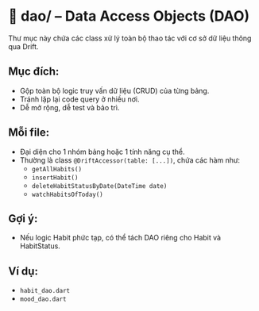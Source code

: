 # 📁 dao/ – Data Access Objects (DAO)

Thư mục này chứa các class xử lý toàn bộ thao tác với cơ sở dữ liệu thông qua Drift.

## Mục đích:
- Gộp toàn bộ logic truy vấn dữ liệu (CRUD) của từng bảng.
- Tránh lặp lại code query ở nhiều nơi.
- Dễ mở rộng, dễ test và bảo trì.

## Mỗi file:
- Đại diện cho 1 nhóm bảng hoặc 1 tính năng cụ thể.
- Thường là class `@DriftAccessor(table: [...])`, chứa các hàm như:
    - `getAllHabits()`
    - `insertHabit()`
    - `deleteHabitStatusByDate(DateTime date)`
    - `watchHabitsOfToday()`

## Gợi ý:
- Nếu logic Habit phức tạp, có thể tách DAO riêng cho Habit và HabitStatus.

## Ví dụ:
- `habit_dao.dart`
- `mood_dao.dart`
